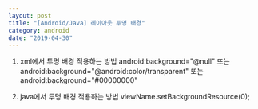 ```yaml
---
layout: post
title: "[Android/Java] 레이아웃 투명 배경"
category: android
date: "2019-04-30"
---
```


1. xml에서 투명 배경 적용하는 방법
android:background="@null"
또는
android:background="@android:color/transparent"
또는
android:background="#00000000"


2. java에서 투명 배경 적용하는 방법
viewName.setBackgroundResource(0);